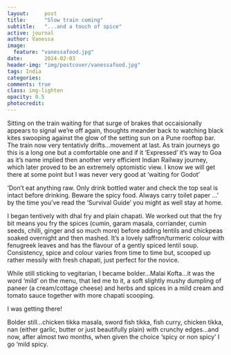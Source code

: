 ```yaml
---
layout:     post
title:      "Slow train coming"
subtitle:   "...and a touch of spice"
active: journal
author: Vanessa
image:
  feature: "vanessafood.jpg"
date:       2024-02-03
header-img: "img/postcover/vanessafood.jpg"
tags: India
categories: 
comments: true
class: img-lighten 
opacity: 0.5
photocredit:
---
```


 

Sitting on the train waiting for that surge of brakes that occaisionally appears to signal we’re off again, thoughts meander back to watching black kites swooping against the glow of the setting sun on a Pune rooftop bar. The train now very tentativly drifts…movement at last. As train journeys go this is a long one but a comfortable one and if it ‘Expressed’ it’s way to Goa as it’s name implied then another very efficient Indian Railway journey, which later proved to be an extremely optomistic view. I know we will get there at some point but I was never very good at ‘waiting for Godot’

‘Don’t eat anything raw. Only drink bottled water and check the top seal is intact before drinking. Beware the spicy food. Always carry toilet paper …’ by the time you’ve read the ‘Survival Guide’ you might as well stay at home.

I began tentively with dhal fry and plain chapati. We worked out that the fry bit means you fry the spices (cumin, garam masala, corriander, cumin seeds, chilli, ginger and so much more) before adding lentils and chickpeas soaked overnight and then mashed. It’s a lovely saffron/turmeric colour with fenugreek leaves and has the flavour of a gently spiced lentil soup. Consistency, spice and colour varies from time to time but, scooped up rather messily with fresh chapati, just perfect for the novice.

While still sticking to vegitarian, I became bolder...Malai Kofta…it was the word ‘mild’ on the menu, that led me to it, a soft slightly mushy dumpling of paneer (a cream/cottage cheese) and herbs and spices in a mild cream and tomato sauce together with more chapati scooping. 
 
I was getting there!

Bolder still…chicken tikka masala, sword fish tikka, fish curry, chicken tikka, nan (either garlic, butter or just beautifully plain) with crunchy edges…and now, after almost two months, when given the choice ‘spicy or non spicy’ I go ‘mild spicy.








